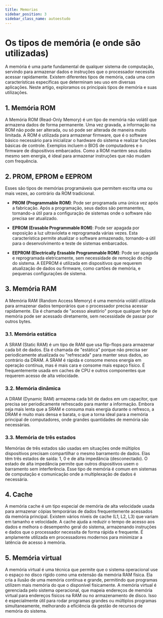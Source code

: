 ```yaml
---
title: Memorias
sidebar_position: 3
sidebar_class_name: autoestudo
---
```


# Os tipos de memória (e onde são utilizadas)

A memória é uma parte fundamental de qualquer sistema de computação, servindo
para armazenar dados e instruções que o processador necessita acessar
rapidamente. Existem diferentes tipos de memória, cada uma com características
específicas que determinam seu uso em diversas aplicações. Neste artigo,
exploramos os principais tipos de memória e suas utilizações.

## 1. Memória ROM

A Memória ROM (Read-Only Memory) é um tipo de memória não volátil que armazena
dados de forma permanente. Uma vez gravada, a informação na ROM não pode ser
alterada, ou só pode ser alterada de maneira muito limitada. A ROM é utilizada
para armazenar firmware, que é o software básico necessário para inicializar o
hardware do sistema e realizar funções básicas de controle. Exemplos incluem o
BIOS de computadores e o firmware de dispositivos embarcados. Como a ROM mantém
seus dados mesmo sem energia, é ideal para armazenar instruções que não mudam
com frequência.

## 2. PROM, EPROM e EEPROM

Esses são tipos de memórias programáveis que permitem escrita uma ou mais
vezes, ao contrário da ROM tradicional.

- **PROM (Programmable ROM)**: Pode ser programada uma única vez após a
  fabricação. Após a programação, seus dados são permanentes, tornando-a útil
  para a configuração de sistemas onde o software não precisa ser atualizado.

- **EPROM (Erasable Programmable ROM)**: Pode ser apagada por exposição a luz
  ultravioleta e reprogramada várias vezes. Esta característica permite
  atualizar o software armazenado, tornando-a útil para o desenvolvimento e
  teste de sistemas embarcados.

- **EEPROM (Electrically Erasable Programmable ROM)**: Pode ser apagada e
  reprogramada eletricamente, sem necessidade de remoção do chip do sistema. A
  EEPROM é utilizada em dispositivos que requerem atualização de dados ou
  firmware, como cartões de memória, e pequenas configurações de sistema.

## 3. Memória RAM

A Memória RAM (Random Access Memory) é uma memória volátil utilizada para
armazenar dados temporários que o processador precisa acessar rapidamente. Ela
é chamada de "acesso aleatório" porque qualquer byte de memória pode ser
acessado diretamente, sem necessidade de passar por outros bytes.

### 3.1. Memória estática

A SRAM (Static RAM) é um tipo de RAM que usa flip-flops para armazenar cada bit
de dados. Ela é chamada de "estática" porque não precisa ser periodicamente
atualizada ou "refrescada" para manter seus dados, ao contrário da DRAM. A SRAM
é rápida e consome menos energia em operação contínua, mas é mais cara e
consome mais espaço físico. É frequentemente usada em caches de CPU e outros
componentes que requerem acesso de alta velocidade.

### 3.2. Memória dinâmica

A DRAM (Dynamic RAM) armazena cada bit de dados em um capacitor, que precisa
ser periodicamente refrescado para manter a informação. Embora seja mais lenta
que a SRAM e consuma mais energia durante o refresco, a DRAM é muito mais densa
e barata, o que a torna ideal para a memória principal de computadores, onde
grandes quantidades de memória são necessárias.

### 3.3. Memória de três estados

Memórias de três estados são usadas em situações onde múltiplos dispositivos
precisam compartilhar o mesmo barramento de dados. Elas têm três estados de
saída: 1, 0 e de alta impedância (desconectado). O estado de alta impedância
permite que outros dispositivos usem o barramento sem interferência. Esse tipo
de memória é comum em sistemas de computação e comunicação onde a multiplexação
de dados é necessária.

## 4. Cache

A memória cache é um tipo especial de memória de alta velocidade usada para
armazenar cópias temporárias de dados frequentemente acessados da memória
principal. Existem vários níveis de cache (L1, L2, L3) que variam em tamanho e
velocidade. A cache ajuda a reduzir o tempo de acesso aos dados e melhora o
desempenho geral do sistema, armazenando instruções e dados que o processador
necessita de forma rápida e frequente. É amplamente utilizada em processadores
modernos para minimizar a latência de acesso à memória.

## 5. Memória virtual

A memória virtual é uma técnica que permite que o sistema operacional use o
espaço no disco rígido como uma extensão da memória RAM física. Ela cria a
ilusão de uma memória contínua e grande, permitindo que programas utilizem mais
memória do que o disponível fisicamente. A memória virtual é gerenciada pelo
sistema operacional, que mapeia endereços de memória virtual para endereços
físicos na RAM ou no armazenamento de disco. Isso é especialmente útil para
rodar programas grandes ou múltiplos programas simultaneamente, melhorando a
eficiência da gestão de recursos de memória do sistema.
